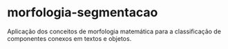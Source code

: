 # morfologia-segmentacao
Aplicação dos conceitos de morfologia matemática para a classificação de componentes conexos em textos e objetos.
